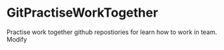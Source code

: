 # GitPractiseWorkTogether
Practise work together github repostiories for learn how to work in team.
Modify
